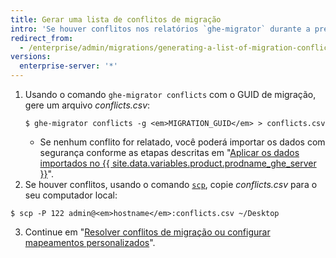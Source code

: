 ```yaml
---
title: Gerar uma lista de conflitos de migração
intro: 'Se houver conflitos nos relatórios `ghe-migrator` durante a preparação dos dados para importação, você deverá gerar uma lista dos conflitos antes de se preparar para resolvê-los com mapeamentos personalizados.'
redirect_from:
  - /enterprise/admin/migrations/generating-a-list-of-migration-conflicts
versions:
  enterprise-server: '*'
---
```


1. Usando o comando `ghe-migrator conflicts` com o GUID de migração, gere um arquivo *conflicts.csv*:
    ```shell
    $ ghe-migrator conflicts -g <em>MIGRATION_GUID</em> > conflicts.csv
    ```
    - Se nenhum conflito for relatado, você poderá importar os dados com segurança conforme as etapas descritas em "[Aplicar os dados importados no {{ site.data.variables.product.prodname_ghe_server }}](/enterprise/admin/guides/migrations/applying-the-imported-data-on-github-enterprise-server/)".
2. Se houver conflitos, usando o comando [`scp`](https://linuxacademy.com/blog/linux/ssh-and-scp-howto-tips-tricks#scp), copie *conflicts.csv* para o seu computador local:
  ```shell
  $ scp -P 122 admin@<em>hostname</em>:conflicts.csv ~/Desktop
  ```
3. Continue em "[Resolver conflitos de migração ou configurar mapeamentos personalizados](/enterprise/admin/guides/migrations/resolving-migration-conflicts-or-setting-up-custom-mappings/)".
